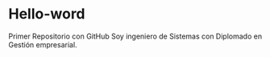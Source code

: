 # Hello-word
Primer Repositorio con GitHub
Soy ingeniero de Sistemas con Diplomado en Gestión empresarial.
